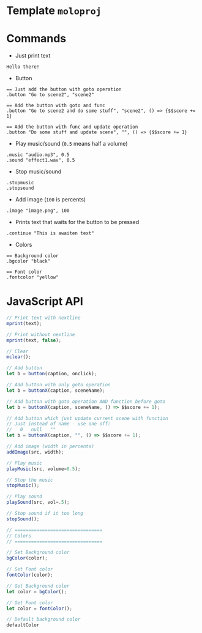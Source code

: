 # Template `moloproj`

# Commands
* Just print text
```
Hello there!
```
* Button
```
== Just add the button with goto operation
.button "Go to scene2", "scene2"

== Add the button with goto and func
.button "Go to scene2 and do some stuff", "scene2", () => {$$score += 1}

== Add the button with func and update operation
.button "Do some stuff and update scene", "", () => {$$score += 1}
```
* Play music/sound (`0.5` means half a volume)
```
.music "audio.mp3", 0.5
.sound "effect1.wav", 0.5
```
* Stop music/sound
```
.stopmusic
.stopsound
```
* Add image (`100` is percents)
```
.image "image.png", 100
```
* Prints text that waits for the button to be pressed
```
.continue "This is awaiten text"
```
* Colors
```
== Background color
.bgcolor "black"

== Font color
.fontcolor "yellow"
```

# JavaScript API
```js
// Print text with nextline
mprint(text);

// Print without nextline
mprint(text, false);

// Clear
mclear();

// Add button
let b = button(caption, onclick);

// Add button with only goto operation
let b = buttonX(caption, sceneName);

// Add button with goto operation AND function before goto
let b = buttonX(caption, sceneName, () => $$score += 1);

// Add button which just update current scene with function
// Just instead of name - use one off:
//   0   null   ""
let b = buttonX(caption, "", () => $$score += 1);

// Add image (width in percents)
addImage(src, width);

// Play music
playMusic(src, volume=0.5);

// Stop the music
stopMusic();

// Play sound
playSound(src, vol=.5);

// Stop sound if it too long
stopSound();

// ================================
// Colors
// ================================

// Set Background color
bgColor(color);

// Set Font color
fontColor(color);

// Get Background color
let color = bgColor();

// Get Font color
let color = fontColor();

// Default background color
defaultColor
```
